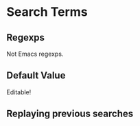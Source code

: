 # Search Terms

## Regexps

Not Emacs regexps.

## Default Value

Editable!

## Replaying previous searches

